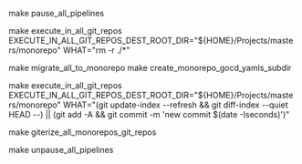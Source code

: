 make pause_all_pipelines

make execute_in_all_git_repos EXECUTE_IN_ALL_GIT_REPOS_DEST_ROOT_DIR="${HOME}/Projects/masters/monorepo" WHAT="rm -r ./*"

make migrate_all_to_monorepo
make create_monorepo_gocd_yamls_subdir

make execute_in_all_git_repos EXECUTE_IN_ALL_GIT_REPOS_DEST_ROOT_DIR="${HOME}/Projects/masters/monorepo" WHAT="(git update-index --refresh && git diff-index --quiet HEAD --) || (git add -A && git commit -m 'new commit $(date -Iseconds)')"

make giterize_all_monorepos_git_repos

make unpause_all_pipelines
